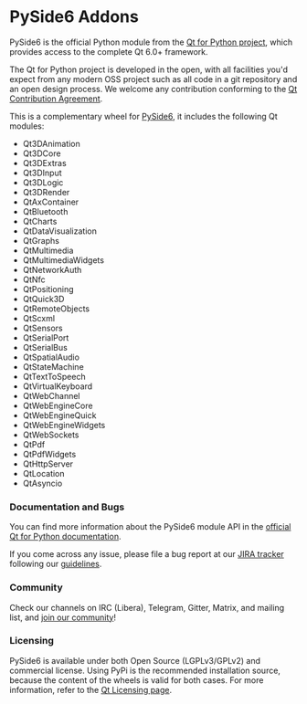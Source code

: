 # PySide6 Addons

PySide6 is the official Python module from the
[Qt for Python project](https://wiki.qt.io/Qt_for_Python),
which provides access to the complete Qt 6.0+ framework.

The Qt for Python project is developed in the open, with all facilities you'd expect
from any modern OSS project such as all code in a git repository and an open
design process. We welcome any contribution conforming to the
[Qt Contribution Agreement](https://www.qt.io/contributionagreement/).

This is a complementary wheel for [PySide6](https://pypi.org/project/PySide6),
it includes the following Qt modules:

* Qt3DAnimation
* Qt3DCore
* Qt3DExtras
* Qt3DInput
* Qt3DLogic
* Qt3DRender
* QtAxContainer
* QtBluetooth
* QtCharts
* QtDataVisualization
* QtGraphs
* QtMultimedia
* QtMultimediaWidgets
* QtNetworkAuth
* QtNfc
* QtPositioning
* QtQuick3D
* QtRemoteObjects
* QtScxml
* QtSensors
* QtSerialPort
* QtSerialBus
* QtSpatialAudio
* QtStateMachine
* QtTextToSpeech
* QtVirtualKeyboard
* QtWebChannel
* QtWebEngineCore
* QtWebEngineQuick
* QtWebEngineWidgets
* QtWebSockets
* QtPdf
* QtPdfWidgets
* QtHttpServer
* QtLocation
* QtAsyncio

### Documentation and Bugs

You can find more information about the PySide6 module API in the
[official Qt for Python documentation](https://doc.qt.io/qtforpython/).

If you come across any issue, please file a bug report at our
[JIRA tracker](https://bugreports.qt.io/projects/PYSIDE) following
our [guidelines](https://wiki.qt.io/Qt_for_Python/Reporting_Bugs).

### Community

Check our channels on IRC (Libera), Telegram, Gitter, Matrix, and mailing list,
and [join our community](https://wiki.qt.io/Qt_for_Python#Community)!

### Licensing

PySide6 is available under both Open Source (LGPLv3/GPLv2) and commercial
license. Using PyPi is the recommended installation source, because the
content of the wheels is valid for both cases. For more information, refer to
the [Qt Licensing page](https://www.qt.io/licensing/).
